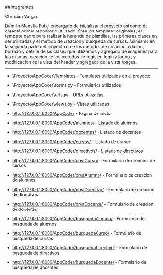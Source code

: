 ##Integrantes

Christian Vargas


Damián Mansilla
Fui el encargado de inicializar el proyecto asi como de crear el primer repositorio utilizado. Cree los templates originales, el template padre para realizar la herencia de plantillas, las primeras clases en ser utilizadas y el metodo de creacion y busqueda de cursos. Asimismo en la segunda parte del proyecto cree los metodos de creacion, edicion, borrado y detalle de las clases que utilizamos y agregado de imagenes para las mismas, creacion de los metodos de register, login y logout, y modificacion de la vista del header y agregado de la vista /pages.



--------------------------------------------------------------------------------------------------------------------------------------

- \Proyecto\AppCoder\Templates - Templates utilizados en el proyecto
- \Proyecto\AppCoder\forms.py - Formularios utilizados
- \Proyecto\AppCoder\urls.py - URLs utilizadas
- \Proyecto\AppCoder\views.py - Vistas utilizadas


- http://127.0.0.1:8000/AppCoder - Pagina de inicio
- http://127.0.0.1:8000/AppCoder/alumnos/ - Listado de alumnos
- http://127.0.0.1:8000/AppCoder/docentes/ - Listado de docentes
- http://127.0.0.1:8000/AppCoder/cursos/ - Listado de cursos
- http://127.0.0.1:8000/AppCoder/directivos/ - Listado de directivos
- http://127.0.0.1:8000/AppCoder/creaCurso/ - Formulario de creacion de cursos
- http://127.0.0.1:8000/AppCoder/creaAlumno/ - Formulario de creacion de alumnos
- http://127.0.0.1:8000/AppCoder/creaDirectivo/ - Formulario de creacion de directivos
- http://127.0.0.1:8000/AppCoder/creaDocente/ - Formulario de creacion de docentes
- http://127.0.0.1:8000/AppCoder/busquedaAlumno/ - Formulario de busqueda de alumnos
- http://127.0.0.1:8000/AppCoder/busquedaCurso/ - Formulario de busqueda de cursos
- http://127.0.0.1:8000/AppCoder/busquedaDirectivo/ - Formulario de busqueda de directivos
- http://127.0.0.1:8000/AppCoder/busquedaDocente/ - Formulario de busqueda de docentes